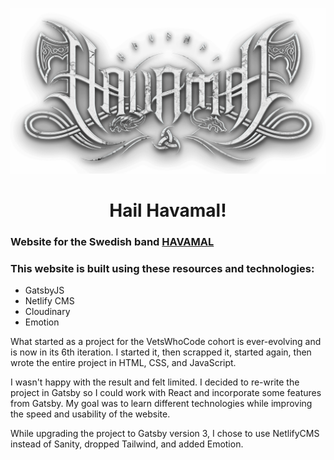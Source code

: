 <!-- [![Netlify Status](https://api.netlify.com/api/v1/badges/e9457660-cd47-47cc-a30c-fb92560a7bb1/deploy-status)](https://app.netlify.com/sites/havamal-rebuild-test/deploys) -->

<p align="center">
  <img alt="Havamal logo" src="https://github.com/usmcamgrimm/havamalband/blob/main/havamal_logo.png" />
</p>
<h1 align="center">Hail Havamal!</h1>

### Website for the Swedish band **[HAVAMAL](https://havamalband.com)**

### This website is built using these resources and technologies:

- GatsbyJS
- Netlify CMS
- Cloudinary
- Emotion

What started as a project for the VetsWhoCode cohort is ever-evolving and is now in its 6th iteration. I started it, then scrapped it, started again, then wrote the entire project in HTML, CSS, and JavaScript.

I wasn't happy with the result and felt limited. I decided to re-write the project in Gatsby so I could work with React and incorporate some features from Gatsby. My goal was to learn different technologies while improving the speed and usability of the website.

While upgrading the project to Gatsby version 3, I chose to use NetlifyCMS instead of Sanity, dropped Tailwind, and added Emotion.
